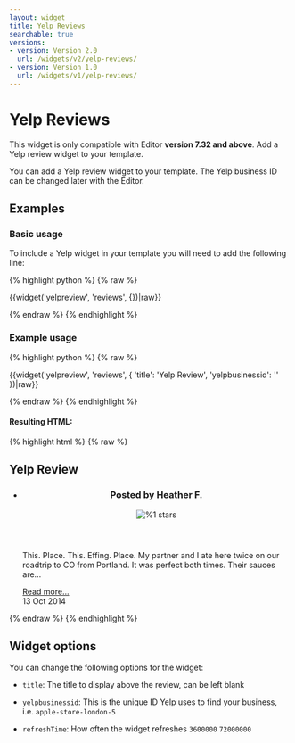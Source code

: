 ```yaml
---
layout: widget
title: Yelp Reviews
searchable: true
versions:
- version: Version 2.0
  url: /widgets/v2/yelp-reviews/
- version: Version 1.0
  url: /widgets/v1/yelp-reviews/
---
```


# Yelp Reviews

This widget is only compatible with Editor **version 7.32 and above**. Add a Yelp review widget to your template.

You can add a Yelp review widget to your template. The Yelp business ID can be changed later with the Editor.

## Examples

### Basic usage

To include a Yelp widget in your template you will need to add the following line:

{% highlight python %}
{% raw %}

{{widget('yelpreview', 'reviews', {})|raw}}

{% endraw %}
{% endhighlight %}

### Example usage

{% highlight python %}
{% raw %}

{{widget('yelpreview', 'reviews', {
  'title': 'Yelp Review',
  'yelpbusinessid': ''
})|raw}}

{% endraw %}
{% endhighlight %}

#### Resulting HTML:

{% highlight html %}
{% raw %}

<div id="page-zones__template-widgets__reviews" data-name="yelpreview" class="widget  widget--template-widget">
  <div class="bk-yelpreview  yelpreview  widget__yelpreview  js-yelpreview">
    <h2 class="yelp-title  yelpreview__yelp-title">Yelp Review</h2>
    <ul class="review-list  yelpreview__review-list">
      <li class="review-item  yelpreview__review-item">
        <article class="review-article  yelpreview__review-article">
          <header class="review-header  yelpreview__review-header">
            <h3 class="review-title  yelpreview__review-title">
              <span class="author-label  yelpreview__author-label">Posted by </span><span class="review-author  yelpreview__review-author">Heather F.</span>
            </h3>
            <div class="review-rating  yelpreview__review-rating">
              <img src="http://s3-media1.ak.yelpcdn.com/assets/2/www/img/f1def11e4e79/ico/stars/v1/stars_5.png" alt="%1 stars" title="%1 stars">
            </div>
          </header>
          <div class="review-excerpt  yelpreview__review-excerpt">
            <p class="review-text  yelpreview__review-text">This. Place. This. Effing. Place. My partner and I ate here twice on our roadtrip to CO from Portland. It was perfect both times. Their sauces are...</p>
            <a class="review-link  yelpreview__review-link" href="http://www.yelp.com/biz/mft-bbq-and-vegan-food-boise" target="_blank">Read more...</a>
          </div>
          <footer class="review-footer  yelpreview__review-footer">
            <time class="timestamp  yelpreview__timestamp" datetime="2014-10-22T00:00:00+00:00">13 Oct 2014</time>
          </footer>
        </article>
      </li>
    </ul>
  </div>
</div>

{% endraw %}
{% endhighlight %}

## Widget options

You can change the following options for the widget:

* `title`: The title to display above the review, can be left blank

* `yelpbusinessid`: This is the unique ID Yelp uses to find your business, i.e. `apple-store-london-5`

* `refreshTime`: How often the widget refreshes `3600000` `72000000`
